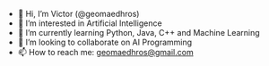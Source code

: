- 👋 Hi, I’m Victor (@geomaedhros)
- 👀 I’m interested in Artificial Intelligence
- 🌱 I’m currently learning Python, Java, C++ and Machine Learning
- 💞️ I’m looking to collaborate on AI Programming
- 📫 How to reach me: geomaedhros@gmail.com
